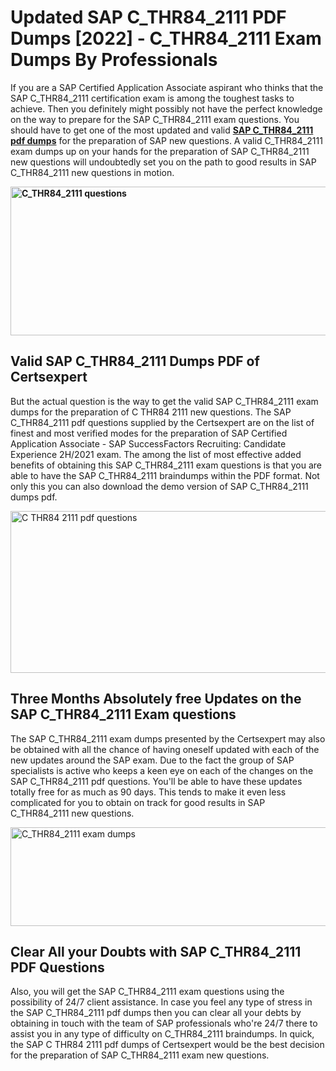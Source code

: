 <h1><strong>Updated SAP C_THR84_2111 PDF Dumps [2022] - C_THR84_2111 Exam Dumps By Professionals&nbsp;</strong></h1>
<p><span style="font-weight: 400;">If you are a SAP Certified Application Associate aspirant who thinks that the SAP C_THR84_2111 certification exam is among the toughest tasks to achieve. Then you definitely might possibly not have the perfect knowledge on the way to prepare for the SAP C_THR84_2111 exam questions. You should have to get one of the most updated and valid <strong><a href="https://www.certsexpert.com/C_THR84_2111-pdf-questions.html">SAP C_THR84_2111 pdf dumps</a></strong> for the preparation of SAP new questions. A valid  C_THR84_2111 exam dumps up on your hands for the preparation of SAP C_THR84_2111 new questions will undoubtedly set you on the path to good results in SAP C_THR84_2111 new questions in motion.</span></p>
<p><span style="font-weight: 400;"><strong><img style="display: block; margin-left: auto; margin-right: auto;" src="https://i.ibb.co/QXh983F/73475278-2429792180625311-4586132736837681152-n.jpg" alt="C_THR84_2111 questions" width="632" height="238" /></strong></span></p>
<h2><strong>Valid SAP C_THR84_2111 Dumps PDF of Certsexpert</strong></h2>
<p><span style="font-weight: 400;">But the actual question is the way to get the valid SAP C_THR84_2111 exam dumps for the preparation of C THR84 2111 new questions. The SAP C_THR84_2111 pdf questions supplied by the Certsexpert are on the list of finest and most verified modes for the preparation of SAP Certified Application Associate - SAP SuccessFactors Recruiting: Candidate Experience 2H/2021 exam. The among the list of most effective added benefits of obtaining this SAP C_THR84_2111 exam questions is that you are able to have the SAP C_THR84_2111 braindumps within the PDF format. Not only this you can also download the demo version of SAP C_THR84_2111 dumps pdf.</span></p>
<p><span style="font-weight: 400;"><img style="display: block; margin-left: auto; margin-right: auto;" src="https://i.ibb.co/Jd8hN2L/76714008-3182067705200142-8735104740007870464-n.jpg" alt="C THR84 2111 pdf questions" width="701" height="259" /></span></p>
<h2><strong>Three Months Absolutely free Updates on the SAP C_THR84_2111 Exam questions</strong></h2>
<p><span style="font-weight: 400;">The SAP C_THR84_2111 exam dumps presented by the Certsexpert may also be obtained with all the chance of having oneself updated with each of the new updates around the SAP exam. Due to the fact the group of SAP specialists is active who keeps a keen eye on each of the changes on the SAP C_THR84_2111 pdf questions. You'll be able to have these updates totally free for as much as 90 days. This tends to make it even less complicated for you to obtain on track for good results in SAP C_THR84_2111 new questions.</span></p>
<p><span style="font-weight: 400;"><a href="https://www.certsexpert.com/C_THR84_2111-pdf-questions.html"><img style="display: block; margin-left: auto; margin-right: auto;" src="https://i.ibb.co/TMnKrkJ/75398236-424489711531572-5064688549987614720-n.jpg" alt="C_THR84_2111 exam dumps" width="714" height="158" /></a></span></p>
<h2><strong>Clear All your Doubts with SAP C_THR84_2111 PDF Questions</strong></h2>
<p>Also, you will get the SAP C_THR84_2111 exam questions using the possibility of 24/7 client assistance. In case you feel any type of stress in the SAP C_THR84_2111 pdf dumps then you can clear all your debts by obtaining in touch with the team of SAP professionals who're 24/7 there to assist you in any type of difficulty on  C_THR84_2111 braindumps. In quick, the SAP C THR84 2111 pdf dumps of Certsexpert would be the best decision for the preparation of SAP C_THR84_2111 exam new questions.</p>
